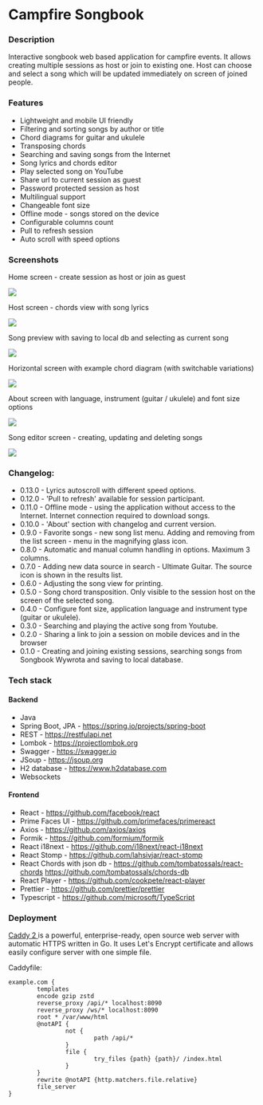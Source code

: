 # Campfire Songbook

### Description

Interactive songbook web based application for campfire events. 
It allows creating multiple sessions as host or join to existing one.
Host can choose and select a song which will be updated immediately on screen of joined people.

### Features

- Lightweight and mobile UI friendly
- Filtering and sorting songs by author or title
- Chord diagrams for guitar and ukulele
- Transposing chords
- Searching and saving songs from the Internet
- Song lyrics and chords editor
- Play selected song on YouTube
- Share url to current session as guest
- Password protected session as host
- Multilingual support
- Changeable font size
- Offline mode - songs stored on the device
- Configurable columns count
- Pull to refresh session
- Auto scroll with speed options

### Screenshots

Home screen - create session as host or join as guest

![](img/home_screen.jpg)

Host screen - chords view with song lyrics

![](img/host_screen.jpg)

Song preview with saving to local db and selecting as current song

![](img/preview_screen.jpg)

Horizontal screen with example chord diagram (with switchable variations)

![](img/horizontal_chord_screen.jpg)

About screen with language, instrument (guitar / ukulele) and font size options 

![](img/preferences_horizontal_screen.jpg)

Song editor screen - creating, updating and deleting songs

![](img/song_editor.jpg)

### Changelog:

- 0.13.0 - Lyrics autoscroll with different speed options.
- 0.12.0 - 'Pull to refresh' available for session participant.
- 0.11.0 - Offline mode - using the application without access to the Internet. Internet connection required to download songs.
- 0.10.0 - 'About' section with changelog and current version.
- 0.9.0 - Favorite songs - new song list menu. Adding and removing from the list screen - menu in the magnifying glass icon.
- 0.8.0 - Automatic and manual column handling in options. Maximum 3 columns.
- 0.7.0 - Adding new data source in search - Ultimate Guitar. The source icon is shown in the results list.
- 0.6.0 - Adjusting the song view for printing.
- 0.5.0 - Song chord transposition. Only visible to the session host on the screen of the selected song.
- 0.4.0 - Configure font size, application language and instrument type (guitar or ukulele).
- 0.3.0 - Searching and playing the active song from Youtube.
- 0.2.0 - Sharing a link to join a session on mobile devices and in the browser
- 0.1.0 - Creating and joining existing sessions, searching songs from Songbook Wywrota and saving to local database.

### Tech stack

#### Backend

- Java
- Spring Boot, JPA - https://spring.io/projects/spring-boot
- REST - https://restfulapi.net
- Lombok - https://projectlombok.org
- Swagger - https://swagger.io
- JSoup - https://jsoup.org
- H2 database - https://www.h2database.com
- Websockets

#### Frontend

- React - https://github.com/facebook/react
- Prime Faces UI - https://github.com/primefaces/primereact
- Axios - https://github.com/axios/axios
- Formik - https://github.com/formium/formik
- React i18next - https://github.com/i18next/react-i18next
- React Stomp - https://github.com/lahsivjar/react-stomp
- React Chords with json db - https://github.com/tombatossals/react-chords https://github.com/tombatossals/chords-db
- React Player - https://github.com/cookpete/react-player
- Prettier - https://github.com/prettier/prettier
- Typescript - https://github.com/microsoft/TypeScript

### Deployment

[Caddy 2 ](https://caddyserver.com/) is a powerful, enterprise-ready, open source web server with automatic HTTPS written in Go. 
It uses Let's Encrypt certificate and allows easily configure server with one simple file.

Caddyfile:

```
example.com {
        templates
        encode gzip zstd
        reverse_proxy /api/* localhost:8090
        reverse_proxy /ws/* localhost:8090
        root * /var/www/html
        @notAPI {
                not {
                        path /api/*
                }
                file {
                        try_files {path} {path}/ /index.html
                }
        }
        rewrite @notAPI {http.matchers.file.relative}
        file_server
}
```
